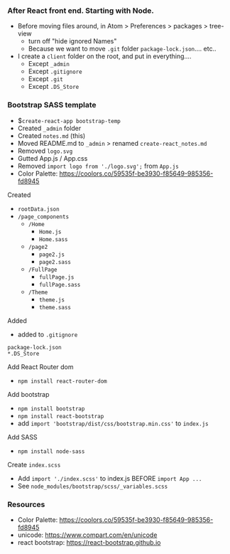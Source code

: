 ### After React front end. Starting with Node.

- Before moving files around, in Atom > Preferences > packages > tree-view
  - turn off "hide ignored Names"
  - Because we want to move `.git` folder `package-lock.json`.... etc..
- I create a `client` folder on the root, and put in everything....
  - Except `_admin`
  - Except `.gitignore`
  - Except `.git`
  - Except `.DS_Store`

### Bootstrap SASS template
- $`create-react-app bootstrap-temp`
- Created `_admin` folder
- Created `notes.md` (this)
- Moved README.md to `_admin` > renamed `create-react_notes.md`
- Removed `logo.svg`
- Gutted App.js / App.css
- Removed `import logo from './logo.svg';` from `App.js`
- Color Palette: https://coolors.co/59535f-be3930-f85649-985356-fd8945

Created
- `rootData.json`
- `/page_components`
  - `/Home`
    - `Home.js`
    - `Home.sass`
  - `/page2`
    - `page2.js`
    - `page2.sass`
  - `/FullPage`
    - `fullPage.js`
    - `fullPage.sass`
  - `/Theme`
    - `theme.js`
    - `theme.sass`

Added
- added to `.gitignore`
```
package-lock.json
*.DS_Store
```

Add React Router dom
- `npm install react-router-dom`

Add bootstrap
- `npm install bootstrap`
- `npm install react-bootstrap`
- add `import 'bootstrap/dist/css/bootstrap.min.css'` to `index.js`

Add SASS
- `npm install node-sass`

Create `index.scss`
- Add `import './index.scss'` to index.js BEFORE `import App ...`
- See `node_modules/bootstrap/scss/_variables.scss`

### Resources
- Color Palette: https://coolors.co/59535f-be3930-f85649-985356-fd8945
- unicode: https://www.compart.com/en/unicode
- react bootstrap: https://react-bootstrap.github.io
